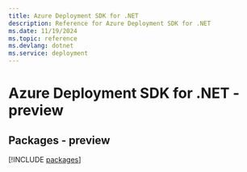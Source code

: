 ```yaml
---
title: Azure Deployment SDK for .NET
description: Reference for Azure Deployment SDK for .NET
ms.date: 11/19/2024
ms.topic: reference
ms.devlang: dotnet
ms.service: deployment
---
```

# Azure Deployment SDK for .NET - preview
## Packages - preview
[!INCLUDE [packages](deployment-index.md)]